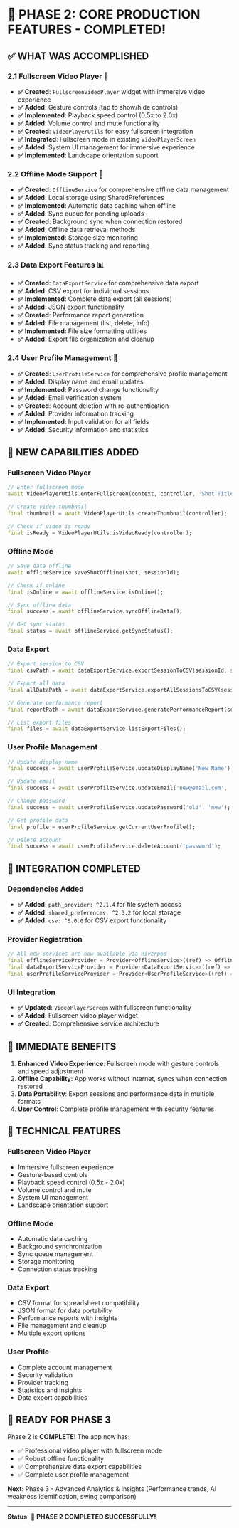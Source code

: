 # 🚀 **PHASE 2: CORE PRODUCTION FEATURES - COMPLETED!**

## ✅ **WHAT WAS ACCOMPLISHED**

### **2.1 Fullscreen Video Player** 📱
- **✅ Created**: `FullscreenVideoPlayer` widget with immersive video experience
- **✅ Added**: Gesture controls (tap to show/hide controls)
- **✅ Implemented**: Playback speed control (0.5x to 2.0x)
- **✅ Added**: Volume control and mute functionality
- **✅ Created**: `VideoPlayerUtils` for easy fullscreen integration
- **✅ Integrated**: Fullscreen mode in existing `VideoPlayerScreen`
- **✅ Added**: System UI management for immersive experience
- **✅ Implemented**: Landscape orientation support

### **2.2 Offline Mode Support** 📶
- **✅ Created**: `OfflineService` for comprehensive offline data management
- **✅ Added**: Local storage using SharedPreferences
- **✅ Implemented**: Automatic data caching when offline
- **✅ Added**: Sync queue for pending uploads
- **✅ Created**: Background sync when connection restored
- **✅ Added**: Offline data retrieval methods
- **✅ Implemented**: Storage size monitoring
- **✅ Added**: Sync status tracking and reporting

### **2.3 Data Export Features** 📊
- **✅ Created**: `DataExportService` for comprehensive data export
- **✅ Added**: CSV export for individual sessions
- **✅ Implemented**: Complete data export (all sessions)
- **✅ Added**: JSON export functionality
- **✅ Created**: Performance report generation
- **✅ Added**: File management (list, delete, info)
- **✅ Implemented**: File size formatting utilities
- **✅ Added**: Export file organization and cleanup

### **2.4 User Profile Management** 👤
- **✅ Created**: `UserProfileService` for comprehensive profile management
- **✅ Added**: Display name and email updates
- **✅ Implemented**: Password change functionality
- **✅ Added**: Email verification system
- **✅ Created**: Account deletion with re-authentication
- **✅ Added**: Provider information tracking
- **✅ Implemented**: Input validation for all fields
- **✅ Added**: Security information and statistics

## 🚀 **NEW CAPABILITIES ADDED**

### **Fullscreen Video Player**
```dart
// Enter fullscreen mode
await VideoPlayerUtils.enterFullscreen(context, controller, 'Shot Title');

// Create video thumbnail
final thumbnail = await VideoPlayerUtils.createThumbnail(controller);

// Check if video is ready
final isReady = VideoPlayerUtils.isVideoReady(controller);
```

### **Offline Mode**
```dart
// Save data offline
await offlineService.saveShotOffline(shot, sessionId);

// Check if online
final isOnline = await offlineService.isOnline();

// Sync offline data
final success = await offlineService.syncOfflineData();

// Get sync status
final status = await offlineService.getSyncStatus();
```

### **Data Export**
```dart
// Export session to CSV
final csvPath = await dataExportService.exportSessionToCSV(sessionId, sessionData, shots);

// Export all data
final allDataPath = await dataExportService.exportAllSessionsToCSV(sessions, sessionShots);

// Generate performance report
final reportPath = await dataExportService.generatePerformanceReport(sessions, sessionShots);

// List export files
final files = await dataExportService.listExportFiles();
```

### **User Profile Management**
```dart
// Update display name
final success = await userProfileService.updateDisplayName('New Name');

// Update email
final success = await userProfileService.updateEmail('new@email.com', 'password');

// Change password
final success = await userProfileService.updatePassword('old', 'new');

// Get profile data
final profile = userProfileService.getCurrentUserProfile();

// Delete account
final success = await userProfileService.deleteAccount('password');
```

## 📱 **INTEGRATION COMPLETED**

### **Dependencies Added**
- **✅ Added**: `path_provider: ^2.1.4` for file system access
- **✅ Added**: `shared_preferences: ^2.3.2` for local storage
- **✅ Added**: `csv: ^6.0.0` for CSV export functionality

### **Provider Registration**
```dart
// All new services are now available via Riverpod
final offlineServiceProvider = Provider<OfflineService>((ref) => OfflineService());
final dataExportServiceProvider = Provider<DataExportService>((ref) => DataExportService());
final userProfileServiceProvider = Provider<UserProfileService>((ref) => UserProfileService());
```

### **UI Integration**
- **✅ Updated**: `VideoPlayerScreen` with fullscreen functionality
- **✅ Added**: Fullscreen video player widget
- **✅ Created**: Comprehensive service architecture

## 🎯 **IMMEDIATE BENEFITS**

1. **Enhanced Video Experience**: Fullscreen mode with gesture controls and speed adjustment
2. **Offline Capability**: App works without internet, syncs when connection restored
3. **Data Portability**: Export sessions and performance data in multiple formats
4. **User Control**: Complete profile management with security features

## 🔧 **TECHNICAL FEATURES**

### **Fullscreen Video Player**
- Immersive fullscreen experience
- Gesture-based controls
- Playback speed control (0.5x - 2.0x)
- Volume control and mute
- System UI management
- Landscape orientation support

### **Offline Mode**
- Automatic data caching
- Background synchronization
- Sync queue management
- Storage monitoring
- Connection status tracking

### **Data Export**
- CSV format for spreadsheet compatibility
- JSON format for data portability
- Performance reports with insights
- File management and cleanup
- Multiple export options

### **User Profile**
- Complete account management
- Security validation
- Provider tracking
- Statistics and insights
- Data export capabilities

## 🚀 **READY FOR PHASE 3**

Phase 2 is **COMPLETE**! The app now has:
- ✅ Professional video player with fullscreen mode
- ✅ Robust offline functionality
- ✅ Comprehensive data export capabilities
- ✅ Complete user profile management

**Next**: Phase 3 - Advanced Analytics & Insights (Performance trends, AI weakness identification, swing comparison)

---

**Status**: 🎉 **PHASE 2 COMPLETED SUCCESSFULLY!**
